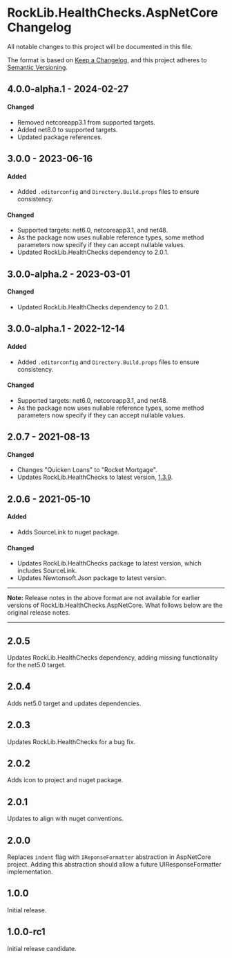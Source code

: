 # RockLib.HealthChecks.AspNetCore Changelog

All notable changes to this project will be documented in this file.

The format is based on [Keep a Changelog](https://keepachangelog.com/en/1.0.0/),
and this project adheres to [Semantic Versioning](https://semver.org/spec/v2.0.0.html).

## 4.0.0-alpha.1 - 2024-02-27

#### Changed
- Removed netcoreapp3.1 from supported targets.
- Added net8.0 to supported targets.
- Updated package references.

## 3.0.0 - 2023-06-16

#### Added
- Added `.editorconfig` and `Directory.Build.props` files to ensure consistency.

#### Changed
- Supported targets: net6.0, netcoreapp3.1, and net48.
- As the package now uses nullable reference types, some method parameters now specify if they can accept nullable values.
- Updated RockLib.HealthChecks dependency to 2.0.1.

## 3.0.0-alpha.2 - 2023-03-01

#### Changed
- Updated RockLib.HealthChecks dependency to 2.0.1.

## 3.0.0-alpha.1 - 2022-12-14

#### Added
- Added `.editorconfig` and `Directory.Build.props` files to ensure consistency.

#### Changed
- Supported targets: net6.0, netcoreapp3.1, and net48.
- As the package now uses nullable reference types, some method parameters now specify if they can accept nullable values.

## 2.0.7 - 2021-08-13

#### Changed

- Changes "Quicken Loans" to "Rocket Mortgage".
- Updates RockLib.HealthChecks to latest version, [1.3.9](https://github.com/RockLib/RockLib.HealthChecks/blob/main/RockLib.HealthChecks/CHANGELOG.md#139---2021-08-13).

## 2.0.6 - 2021-05-10

#### Added

- Adds SourceLink to nuget package.

#### Changed

- Updates RockLib.HealthChecks package to latest version, which includes SourceLink.
- Updates Newtonsoft.Json package to latest version.

----

**Note:** Release notes in the above format are not available for earlier versions of
RockLib.HealthChecks.AspNetCore. What follows below are the original release notes.

----

## 2.0.5

Updates RockLib.HealthChecks dependency, adding missing functionality for the net5.0 target.

## 2.0.4

Adds net5.0 target and updates dependencies.

## 2.0.3

Updates RockLib.HealthChecks for a bug fix.

## 2.0.2

Adds icon to project and nuget package.

## 2.0.1

Updates to align with nuget conventions.

## 2.0.0

Replaces `indent` flag with `IReponseFormatter` abstraction in AspNetCore project. Adding this abstraction should allow a future UIResponseFormatter implementation.

## 1.0.0

Initial release.

## 1.0.0-rc1

Initial release candidate.
